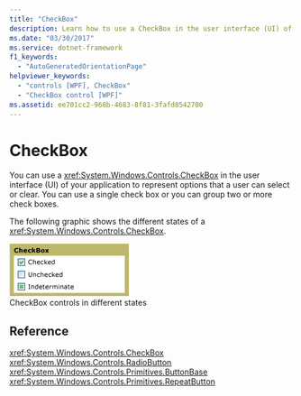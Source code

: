 ```yaml
---
title: "CheckBox"
description: Learn how to use a CheckBox in the user interface (UI) of your application to represent options that a user can select or clear.
ms.date: "03/30/2017"
ms.service: dotnet-framework
f1_keywords: 
  - "AutoGeneratedOrientationPage"
helpviewer_keywords: 
  - "controls [WPF], CheckBox"
  - "CheckBox control [WPF]"
ms.assetid: ee701cc2-968b-4683-8f81-3fafd8542700
---
```

# CheckBox

You can use a <xref:System.Windows.Controls.CheckBox> in the user interface (UI) of your application to represent options that a user can select or clear. You can use a single check box or you can group two or more check boxes.  
  
 The following graphic shows the different states of a <xref:System.Windows.Controls.CheckBox>.  
  
 ![CheckBox states](./media/ss-ctl-checkbox.png "SS_CTL_checkbox")  
CheckBox controls in different states  
  
## Reference  

 <xref:System.Windows.Controls.CheckBox>  
  <xref:System.Windows.Controls.RadioButton>  
  <xref:System.Windows.Controls.Primitives.ButtonBase>  
  <xref:System.Windows.Controls.Primitives.RepeatButton>  
